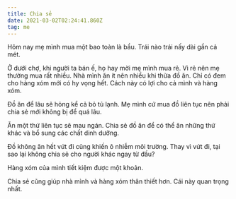 ```yaml
---
title: Chia sẻ
date: 2021-03-02T02:24:41.860Z
tag: me
---
```

Hôm nay mẹ mình mua một bao toàn là bầu. Trái nào trái nấy dài gần cả mét.

Ở dưới chợ, khi người ta bán ế, họ hay mời mẹ mình mua rẻ. Vì rẻ nên mẹ thường mua rất nhiều. Nhà mình ăn ít nên nhiều khi thừa đồ ăn. Chỉ có đem cho hàng xóm mới có hy vọng hết. Cách này có lợi cho cả mình và hàng xóm. 

Đồ ăn để lâu sẽ hỏng kể cả bỏ tủ lạnh. Mẹ mình cứ mua đồ liên tục nên phải chia sẻ mới không bị để quá lâu. 

Ăn một thứ liên tục sẽ mau ngán. Chia sẻ đồ ăn để có thể ăn những thứ khác và bổ sung các chất dinh dưỡng.

Đồ không ăn hết vứt đi cũng khiến ô nhiễm môi trường. Thay vì vứt đi, tại sao lại không chia sẻ cho người khác ngay từ đầu?

Hàng xóm của mình tiết kiệm được một khoản.

Chia sẻ cũng giúp nhà mình và hàng xóm thân thiết hơn. Cái này quan trọng nhất.